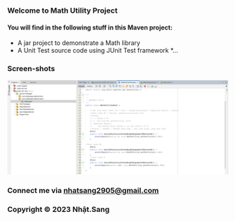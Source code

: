 ### Welcome to Math Utility Project

#### You will find in the following stuff in this Maven project:

* A jar project to demonstrate a Math library
* A Unit Test source code using JUnit Test framework
*...

### Screen-shots
![Source-code-with-JUnit](https://github.com/LNS2905/math-util-mvn/blob/main/screenshot/Source-code-with-JUnit.png)


### Connect me via nhatsang2905@gmail.com

### Copyright &#169; 2023 Nhật.Sang